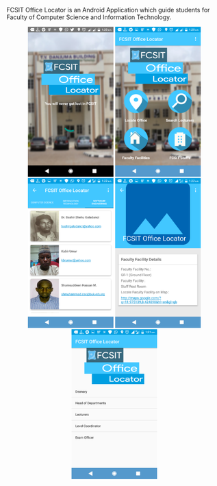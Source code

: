 FCSIT Office Locator is an Android Application which guide students for Faculty of Computer Science and Information  Technology.

<p align="center">
<img src="photo (3).png" height="350" width="200"/>
<img src="photo (4).png" height="350" width="200"/>
<img src="photo (2).png" height="350" width="200"/>
<img src="photo (1).png" height="350" width="200"/>
<img src="photo (5).png" height="350" width="200"/>
<p>
